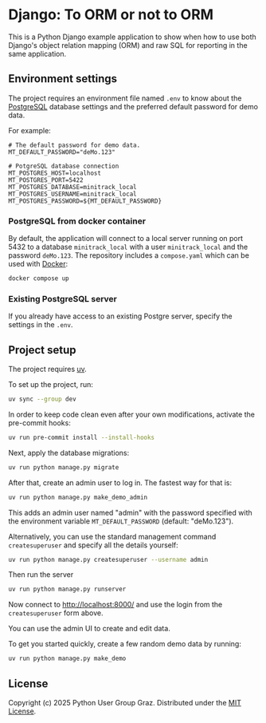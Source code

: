 # Django: To ORM or not to ORM

This is a Python Django example application to show when how to use both Django's object relation mapping (ORM) and raw SQL for reporting in the same application.

## Environment settings

The project requires an environment file named `.env` to know about the [PostgreSQL](https://www.postgresql.org/) database settings and the preferred default password for demo data.

For example:

```dotenv
# The default password for demo data.
MT_DEFAULT_PASSWORD="deMo.123"

# PotgreSQL database connection
MT_POSTGRES_HOST=localhost
MT_POSTGRES_PORT=5422
MT_POSTGRES_DATABASE=minitrack_local
MT_POSTGRES_USERNAME=minitrack_local
MT_POSTGRES_PASSWORD=${MT_DEFAULT_PASSWORD}
```

### PostgreSQL from docker container

By default, the application will connect to a local server running on port 5432 to a database `minitrack_local` with a user `minitrack_local` and the password `deMo.123`. The repository includes a `compose.yaml` which can be used with [Docker](https://www.docker.com/):

```bash
docker compose up
```

### Existing PostgreSQL server

If you already have access to an existing Postgre server, specify the settings in the `.env`.

## Project setup

The project requires [uv](https://docs.astral.sh/uv/).

To set up the project, run:

```bash
uv sync --group dev
```

In order to keep code clean even after your own modifications, activate the pre-commit hooks:

```bash
uv run pre-commit install --install-hooks
```

Next, apply the database migrations:

```bash
uv run python manage.py migrate
```

After that, create an admin user to log in. The fastest way for that is:

```bash
uv run python manage.py make_demo_admin
```

This adds an admin user named "admin" with the password specified with the environment variable `MT_DEFAULT_PASSWORD` (default: "deMo.123").

Alternatively, you can use the standard management command `createsuperuser` and specify all the details yourself:

```bash
uv run python manage.py createsuperuser --username admin
```

Then run the server

```bash
uv run python manage.py runserver
```

Now connect to <http://localhost:8000/> and use the login from the `createsuperuser` form above.

You can use the admin UI to create and edit data.

To get you started quickly, create a few random demo data by running:

```bash
uv run python manage.py make_demo
```

## License

Copyright (c) 2025 Python User Group Graz. Distributed under the [MIT License](LICENSE).
